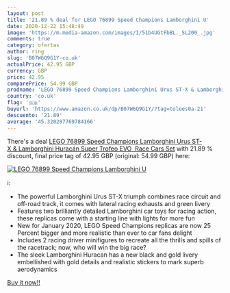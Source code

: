 ```yaml
---
layout: post
title: '21.89 % deal for LEGO 76899 Speed Champions Lamborghini U'
date: 2020-12-22 15:48:49
image: 'https://m.media-amazon.com/images/I/51b4UGtFbBL._SL200_.jpg'
comments: true
category: ofertas
author: ring
slug: 'B07W6Q9G1Y-co.uk'
actualPrice: 42.95 GBP
currency: GBP
price: 42.95
comparePrice: 54.99 GBP
prodname: 'LEGO 76899 Speed Champions Lamborghini Urus ST-X & Lamborghini Huracán Super Trofeo EVO  Race Cars Set'
country: 'co.uk'
flag: '🇬🇧'
buyurl: 'https://www.amazon.co.uk/dp/B07W6Q9G1Y/?tag=tolees0a-21'
descuento: '21.89'
average: '45.320287769784166'
---
```


There's a deal [LEGO 76899 Speed Champions Lamborghini Urus ST-X & Lamborghini Huracán Super Trofeo EVO  Race Cars Set](https://www.amazon.co.uk/dp/B07W6Q9G1Y/?tag=tolees0a-21)  with  21.89 % discount, final price tag of  42.95 GBP (original: 54.99 GBP) here:

[![LEGO 76899 Speed Champions Lamborghini U](https://m.media-amazon.com/images/I/51b4UGtFbBL._SL200_.jpg)](https://www.amazon.co.uk/dp/B07W6Q9G1Y/?tag=tolees0a-21)

ℹ️:

- The powerful Lamborghini Urus ST-X triumph combines race circuit and off-road track, it comes with lateral racing exhausts and green livery
- Features two brilliantly detailed Lamborghini car toys for racing action, these replicas come with a starting line with lights for more fun
- New for January 2020, LEGO Speed Champions replicas are now 25 Percent bigger and more realistic than ever to car fans delight
- Includes 2 racing driver minifigures to recreate all the thrills and spills of the racetrack; now, who will win the big race?
- The sleek Lamborghini Huracan has a new black and gold livery embellished with gold details and realistic stickers to mark superb aerodynamics

[Buy it now!!](https://www.amazon.co.uk/dp/B07W6Q9G1Y/?tag=tolees0a-21)
